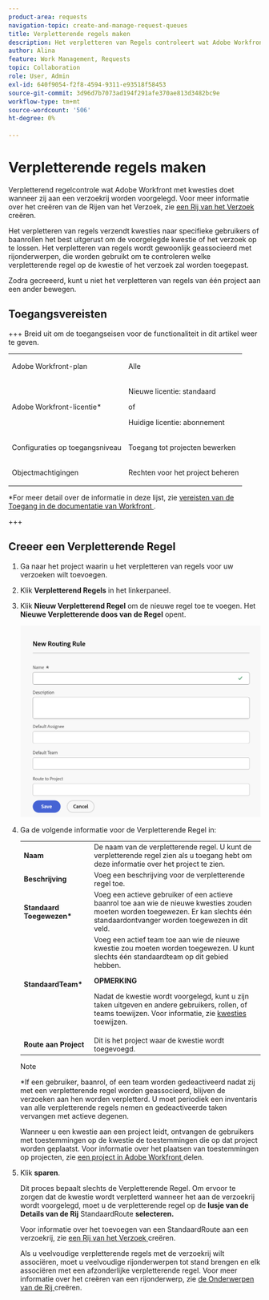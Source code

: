 ```yaml
---
product-area: requests
navigation-topic: create-and-manage-request-queues
title: Verpletterende regels maken
description: Het verpletteren van Regels controleert wat Adobe Workfront met kwesties doet wanneer zij aan een Rij van het Verzoek worden voorgelegd.
author: Alina
feature: Work Management, Requests
topic: Collaboration
role: User, Admin
exl-id: 640f9054-f2f8-4594-9311-e93518f58453
source-git-commit: 3d96d7b7073ad194f291afe370ae813d3482bc9e
workflow-type: tm+mt
source-wordcount: '506'
ht-degree: 0%

---
```


# Verpletterende regels maken

<!-- Audited: 12/2023 -->

Verpletterend regelcontrole wat Adobe Workfront met kwesties doet wanneer zij aan een verzoekrij worden voorgelegd. Voor meer informatie over het creëren van de Rijen van het Verzoek, zie [ een Rij van het Verzoek ](../../../manage-work/requests/create-and-manage-request-queues/create-request-queue.md) creëren.

Het verpletteren van regels verzendt kwesties naar specifieke gebruikers of baanrollen het best uitgerust om de voorgelegde kwestie of het verzoek op te lossen. Het verpletteren van regels wordt gewoonlijk geassocieerd met rijonderwerpen, die worden gebruikt om te controleren welke verpletterende regel op de kwestie of het verzoek zal worden toegepast.

Zodra gecreeerd, kunt u niet het verpletteren van regels van één project aan een ander bewegen.

## Toegangsvereisten

+++ Breid uit om de toegangseisen voor de functionaliteit in dit artikel weer te geven.

<table style="table-layout:auto"> 
 <col> 
 <col> 
 <tbody> 
  <tr> 
   <td role="rowheader"><p>Adobe Workfront-plan</p></td> 
   <td> <p>Alle </p> </td> 
  </tr> 
  <tr> 
   <td role="rowheader">Adobe Workfront-licentie*</td> 
   <td> <p>Nieuwe licentie: standaard </p> 
   of
   <p>Huidige licentie: abonnement </p> </td> 
  </tr> 
  <tr> 
   <td role="rowheader">Configuraties op toegangsniveau</td> 
   <td> <p>Toegang tot projecten bewerken</p> </td> 
  </tr> 
  <tr> 
   <td role="rowheader">Objectmachtigingen</td> 
   <td> <p> Rechten voor het project beheren</p> </td> 
  </tr> 
 </tbody> 
</table>

*For meer detail over de informatie in deze lijst, zie [ vereisten van de Toegang in de documentatie van Workfront ](/help/quicksilver/administration-and-setup/add-users/access-levels-and-object-permissions/access-level-requirements-in-documentation.md).

+++

## Creeer een Verpletterende Regel

1. Ga naar het project waarin u het verpletteren van regels voor uw verzoeken wilt toevoegen.
1. Klik **Verpletterend Regels** in het linkerpaneel.
1. Klik **Nieuw Verpletterend Regel** om de nieuwe regel toe te voegen. Het **Nieuwe Verpletterende doos van de Regel** opent.

   ![ Nieuwe Verpletterende doos van de Regel ](assets/new-routing-rule-box.png)
1. Ga de volgende informatie voor de Verpletterende Regel in:

   <table style="table-layout:auto"> 
    <col> 
    <col> 
    <thead> 
     </thead> 
    <tbody> 
     <tr> 
      <td role="rowheader"><strong> Naam </strong> </td> 
      <td>De naam van de verpletterende regel. U kunt de verpletterende regel zien als u toegang hebt om deze informatie over het project te zien.</td> 
     </tr> 
     <tr> 
      <td role="rowheader"><strong> Beschrijving </strong> </td> 
      <td>Voeg een beschrijving voor de verpletterende regel toe.</td> 
     </tr> 
     <tr> 
      <td role="rowheader"><strong> Standaard Toegewezen* </strong> </td> 
      <td>Voeg een actieve gebruiker of een actieve baanrol toe aan wie de nieuwe kwesties zouden moeten worden toegewezen. Er kan slechts één standaardontvanger worden toegewezen in dit veld. </td> 
     </tr> 
     <tr> 
      <td role="rowheader"><strong> StandaardTeam* </strong> </td> 
      <td>Voeg een actief team toe aan wie de nieuwe kwestie zou moeten worden toegewezen. U kunt slechts één standaardteam op dit gebied hebben.

   <p><b>OPMERKING</b></p>

   Nadat de kwestie wordt voorgelegd, kunt u zijn taken uitgeven en andere gebruikers, rollen, of teams toewijzen. Voor informatie, zie <a href="../../../manage-work/issues/manage-issues/assign-issues.md"> kwesties </a> toewijzen.

   </td> 
     </tr> 
     <tr> 
      <td role="rowheader"><strong> Route aan Project </strong> </td> 
      <td>Dit is het project waar de kwestie wordt toegevoegd.</td> 
     </tr> 
    </tbody> 
   </table>

   >[!NOTE]
   >
   >*If een gebruiker, baanrol, of een team worden gedeactiveerd nadat zij met een verpletterende regel worden geassocieerd, blijven de verzoeken aan hen worden verpletterd. U moet periodiek een inventaris van alle verpletterende regels nemen en gedeactiveerde taken vervangen met actieve degenen.

   Wanneer u een kwestie aan een project leidt, ontvangen de gebruikers met toestemmingen op de kwestie de toestemmingen die op dat project worden geplaatst. Voor informatie over het plaatsen van toestemmingen op projecten, zie [ een project in Adobe Workfront ](../../../workfront-basics/grant-and-request-access-to-objects/share-a-project.md) delen.

1. Klik **sparen**.

   Dit proces bepaalt slechts de Verpletterende Regel. Om ervoor te zorgen dat de kwestie wordt verpletterd wanneer het aan de verzoekrij wordt voorgelegd, moet u de verpletterende regel op de **lusje van de Details van de Rij** StandaardRoute **selecteren.**

   Voor informatie over het toevoegen van een StandaardRoute aan een verzoekrij, zie [ een Rij van het Verzoek ](../../../manage-work/requests/create-and-manage-request-queues/create-request-queue.md) creëren.

   Als u veelvoudige verpletterende regels met de verzoekrij wilt associëren, moet u veelvoudige rijonderwerpen tot stand brengen en elk associëren met een afzonderlijke verpletterende regel. Voor meer informatie over het creëren van een rijonderwerp, zie [ de Onderwerpen van de Rij ](../../../manage-work/requests/create-and-manage-request-queues/create-queue-topics.md) creëren.
